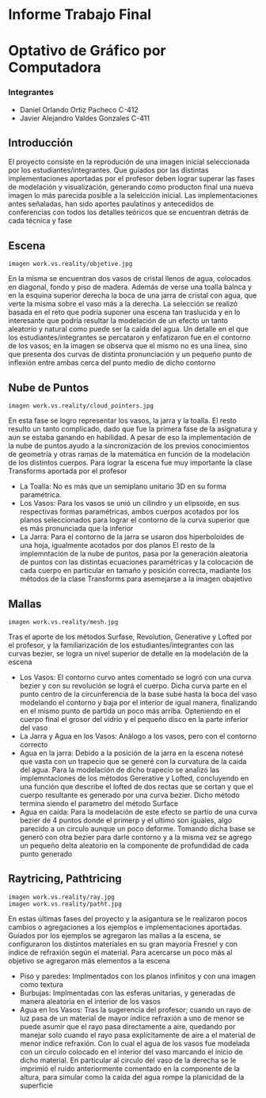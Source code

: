 # Informe Trabajo Final 
# Optativo de Gráfico por Computadora 

### Integrantes
 - Daniel Orlando Ortiz Pacheco C-412
 - Javier Alejandro Valdes Gonzales C-411

## Introducción 
El proyecto consiste en la reprodución de una imagen inicial seleccionada por los estudiantes/integrantes.
Que guíados por las distintas implementaciones aportadas por el profesor deben lograr superar las fases de 
modelación y visualización, generando como producton final una nueva imagen lo más parecida posible a la 
selelcción inicial. Las implementaciones antes señaladas, han sido aportes paulatinos y antecedidos de 
conferencias con todos los detalles teóricos que se encuentran detrás de cada técnica y fase

## Escena 
    imagen work.vs.reality/objetive.jpg

En la misma se encuentran dos vasos de cristal llenos de agua, colocados en diagonal, fondo y piso de madera. 
Además de verse una toalla balnca y en la esquina superior derecha la boca de una jarra de cristal con agua, 
que verte la misma sobre el vaso más a la derecha. La selección se realizó basada en el reto que podría suponer 
una escena tan traslucida y en lo interesante que podría resultar la modelación de un efecto un tanto aleatorio 
y natural como puede ser la caida del agua. Un detalle en el que los estudiantes/integrantes se percataron y 
enfatizaron fue en el contorno de los vasos; en la imagen se observa que el mismo no es una línea, sino que 
presenta dos curvas de distinta pronunciación y un pequeño punto de inflexión entre ambas cerca del punto medio
de dicho contorno            

## Nube de Puntos 
    imagen work.vs.reality/cloud_pointers.jpg

En esta fase se logro representar los vasos, la jarra y la toalla. El resto resulto un tanto complicado, dado que 
fue la primera fase de la asignatura y aun se estaba ganando en habilidad. A pesar de eso la implementación de la 
nube de puntos ayudo a la sincronización de los previos conocimientos de geometría y otras ramas de la matemática
en función de la modelación de los distintos cuerpos. Para lograr la escena fue muy importante la clase Transforms
aportada por el profesor
 - La Toalla: No es más que un semiplano unitario 3D en su forma paramétrica.
 - Los Vasos: Para los vasos se unió un cilindro y un elipsoide, en sus respectivas formas paramétricas, ambos 
 cuerpos acotados por los planos seleccionados para lograr el contorno de la curva superior que es más pronunciada 
 que la inferior 
 - La Jarra:  Para el contorno de la jarra se usaron dos hiperboloides de una hoja, igualmente acotados por dos 
 planos 
El resto de la implemntación de la nube de puntos, pasa por la generación aleatoria de puntos con las distintas 
ecuaciones paramétricas y la colocación de cada cuerpo en particular en tamaño y posición correcta, madiante los 
métodos de la clase Transforms para asemejarse a la imagen obajetivo 

## Mallas
    imagen work.vs.reality/mesh.jpg

Tras el aporte de los métodos Surfase, Revolution, Generative y Lofted por el profesor, y la familiarización de los 
estudiantes/integrantes con las curvas bezier, se logra un nivel superior de detalle en la modelación de la escena
 - Los Vasos: El contorno curvo antes comentado se logró con una curva bezier y con su revolución se lográ el cuerpo.
 Dicha curva parte en el punto centro de la circunferencia de la base sube hasta la boca del vaso modelando el contorno
 y baja por el interior de igual manera, finalizando en el mismo punto de partida un poco más arriba. Opteniendo en el 
 cuerpo final el grosor del vidrio y el pequeño disco en la parte inferior del vaso 
 - La Jarra y Agua en los Vasos: Análogo a los vasos, pero con el contorno correcto 
 - Agua en la jarra: Debido a la posición de la jarra en la escena notesé que vasta con un trapecio que se generé con
 la curvatura de la caida del agua. Para la modelación de dicho trapecio se analizó las implemntaciones de los métodos
 Gererative y Lofted, concluyendo en una función que describe el lofted de dos rectas que se cortan y que el cuerpo 
 resultante es generado por una curva bezier. Dicho método termina siendo el parametro del método Surface
 - Agua en caída: Para la modelación de este efecto se partío de una curva bezier de 4 puntos donde el primerp y el ultimo 
 son iguales, algo parecido a un circulo aunque un poco deforme. Tomando dicha base se generó con otra bezier para darle 
 contorno y a la misma vez se agrego un pequeño delta aleatorio en la componente de profundidad de cada punto generado

## Raytricing, Pathtricing
    imagen work.vs.reality/ray.jpg
    imagen work.vs.reality/patht.jpg

En estas últimas fases del proyecto y la asigantura se le realizaron pocos cambios o agregaciones a los ejemplos e 
implementaciones aportadas. Guíados por los ejemplos se agregaron las mallas a la escena, se configuraron los distintos
materiales en su gran mayoría Fresnel y con índice de refraxión según el material. Para acercarse un poco más al objetivo
se agregaron más elementos a la escena 
 - Piso y paredes: Implmentados con los planos infinitos y con una imagen como textura 
 - Burbujas: Implmentadas con las esferas unitarias, y generadas de manera aleatoria en el interior de los vasos 
 - Agua en los Vasos: Tras la sugerencia del profesor; cuando un rayo de luz pasa de un material de mayor índice refraxión 
 a uno de menor se puede asumir que el rayo pasa directamente a aire, quedando por manejar solo cuando el rayo pasa 
 explicitamente de aire a el material de menor índice refraxión. Con lo cual el agua de los vasos fue modelada con un circulo 
 colocado en el interior del vaso marcando el inicio de dicho material. En particular al circulo del vaso de la derecha 
 se le imprimió el ruido anteriormente comentado en la componente de la altura, para simular como la caída del agua rompe 
 la planicidad de la superficie 